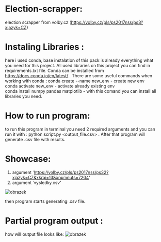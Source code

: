# Election-scrapper:
election scrapper from volby.cz (https://volby.cz/pls/ps2017nss/ps3?xjazyk=CZ)

# Instaling Libraries :
here i used conda, base instalation of this pack is already everything what you need for this project.  All used libraries on this project you can find in requirements.txt file.
Conda can be installed from https://docs.conda.io/en/latest/ . There are some useful commands when working with conda :
conda create --name new_env   - create new env  
conda activate new_env        - activate already existing env   
conda install numpy pandas matplotlib - with this comand you can install all libraries you need.

# How to run program:
to run this program in terminal you need 2 required arguments and you can run it with : python script.py <link> <output_file.csv> .
After that program will generate .csv file with results.

# Showcase: 
1. argument 'https://volby.cz/pls/ps2017nss/ps32?xjazyk=CZ&xkraj=13&xnumnuts=7204'
2. argument 'vysledky.csv'

![obrazek](https://github.com/Zncrw/election-scrapper/assets/132506987/52fb1ea0-599d-4840-aad3-3c8da0ced012)


then program starts generating .csv file.

  # Partial program output :
  how will output file looks like:
  ![obrazek](https://github.com/Zncrw/election-scrapper/assets/132506987/bb112059-83c0-4a23-80fe-e94a6b213273)

  





